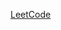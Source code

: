 [LeetCode](https://leetcode.com/problems/minimum-cost-walk-in-weighted-graph/?envType=daily-question&envId=2025-03-20)